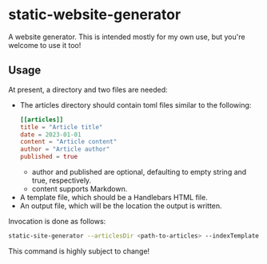 # static-website-generator

A website generator. This is intended mostly for my own use, but you're welcome to use it too!

## Usage

At present, a directory and two files are needed:

* The articles directory should contain toml files similar to the following:
  ```toml
  [[articles]]
  title = "Article title"
  date = 2023-01-01
  content = "Article content"
  author = "Article author"
  published = true
  ```
  * author and published are optional, defaulting to empty string and true, respectively.
  * content supports Markdown.
* A template file, which should be a Handlebars HTML file.
* An output file, which will be the location the output is written.

Invocation is done as follows:
```bash
static-site-generator --articlesDir <path-to-articles> --indexTemplate <path-to-template-file> --outFile <path-to-output-file>
```

This command is highly subject to change!
